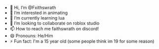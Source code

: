 - 👋 Hi, I’m @Fxithswrath
- 👀 I’m interested in animating
- 🌱 I’m currently learning lua
- 💞️ I’m looking to collaborate on roblox studio
- 📫 How to reach me faithswrath on discord!
- 😄 Pronouns: He/Him
- ⚡ Fun fact: I'm a 15 year old (some people think im 19 for some reason)

<!---
Fxithswrath/Fxithswrath is a ✨ special ✨ repository because its `README.md` (this file) appears on your GitHub profile.
You can click the Preview link to take a look at your changes.
--->
